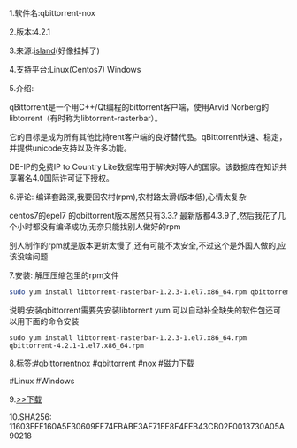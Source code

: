 1.软件名:qbittorrent-nox

2.版本:4.2.1

3.来源:[island](http://www.island42.net/rpms/cen77/qbittorrent.html)(好像挂掉了)

4.支持平台:Linux(Centos7) Windows

5.介绍:

qBittorrent是一个用C++/Qt编程的bittorrent客户端，使用Arvid Norberg的libtorrent（有时称为libtorrent-rasterbar）。

它的目标是成为所有其他比特rent客户端的良好替代品。qBittorrent快速、稳定，并提供unicode支持以及许多功能。

DB-IP的免费IP to Country Lite数据库用于解决对等人的国家。该数据库在知识共享署名4.0国际许可证下授权。

6.评论:
编译套路深,我要回农村(rpm),农村路太滑(版本低),心情太复杂

centos7的epel7 的qbittorrent版本居然只有3.3.? 最新版都4.3.9了,然后我花了几个小时都没有编译成功,无奈只能找别人做好的rpm

别人制作的rpm就是版本更新太慢了,还有可能不太安全,不过这个是外国人做的,应该没啥问题

7.安装:
解压压缩包里的rpm文件

```bash
sudo yum install libtorrent-rasterbar-1.2.3-1.el7.x86_64.rpm qbittorrent-4.2.1-1.el7.x86_64.rpm
```

说明:安装qbittorrent需要先安装libtorrent 
yum 可以自动补全缺失的软件包还可以用下面的命令安装

````
sudo yum install libtorrent-rasterbar-1.2.3-1.el7.x86_64.rpm qbittorrent-4.2.1-1.el7.x86_64.rpm
````

8.标签:#qbittorrentnox #qbittorrent #nox #磁力下载

#Linux #Windows

9.[>>下载](https://t.me/GoojoeShare/44)

10.SHA256:
11603FFE160A5F30609FF74FBABE3AF71EE8F4FEB43CB02F0013730A05A90218